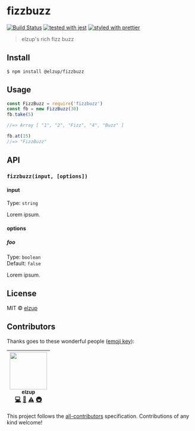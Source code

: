 # fizzbuzz

[![Build Status](https://travis-ci.org/elzup/fizzbuzz.svg?branch=master)](https://travis-ci.org/elzup/fizzbuzz)
[![tested with jest](https://img.shields.io/badge/tested_with-jest-99424f.svg)](https://github.com/facebook/jest)
[![styled with prettier](https://img.shields.io/badge/styled_with-prettier-ff69b4.svg)](https://github.com/prettier/prettier)

> elzup&#39;s rich fizz buzz

## Install

```
$ npm install @elzup/fizzbuzz
```

## Usage

```js
const FizzBuzz = require('fizzbuzz')
const fb = new FizzBuzz(30)
fb.take(5)

//=> Array [ "1", "2", "Fizz", "4", "Buzz" ]

fb.at(15)
//=> "FizzBuzz"
```

## API

### `fizzbuzz(input, [options])`

#### input

Type: `string`

Lorem ipsum.

#### options

##### foo

Type: `boolean`<br>
Default: `false`

Lorem ipsum.

## License

MIT © [elzup](http://elzup.com)

## Contributors

Thanks goes to these wonderful people ([emoji key](https://github.com/kentcdodds/all-contributors#emoji-key)):

<!-- ALL-CONTRIBUTORS-LIST:START - Do not remove or modify this section -->
<!-- prettier-ignore -->
| [<img src="https://avatars3.githubusercontent.com/u/2284908?v=4" width="100px;"/><br /><sub><b>elzup</b></sub>](https://elzup.com)<br />[💻](https://github.com/elzup/generator-nm/commits?author=elzup "Code") [📖](https://github.com/elzup/generator-nm/commits?author=elzup "Documentation") [⚠️](https://github.com/elzup/generator-nm/commits?author=elzup "Tests") [🚇](#infra-elzup "Infrastructure (Hosting, Build-Tools, etc)") |
| :---: |

<!-- ALL-CONTRIBUTORS-LIST:END -->

This project follows the [all-contributors](https://github.com/kentcdodds/all-contributors) specification. Contributions of any kind welcome!
